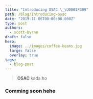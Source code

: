 ```yaml
---
title: "Introducing OSAC \_\U0001F389"
path: /blog/introducing-osac
date: "2019-11-06T00:00:00.000Z"
type: post
authors:
  - scott-byrne
draft: false
hero:
  image: ../images/coffee-beans.jpg
  large: false
  overlay: true
tags:
  - blog-post
---
```


> **OSAC** kada ho

### Comming soon hehe
